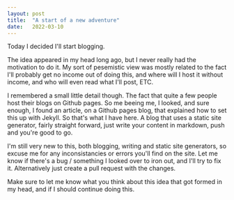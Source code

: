 ```yaml
---
layout: post
title:  "A start of a new adventure"
date:   2022-03-10
---
```

Today I decided I'll start blogging.

The idea appeared in my head long ago, but I never really had the motivation to do it. My sort of pesemistic view was
mostly related to the fact I'll probably get no income out of doing this, and where will I host it without income, and
who will even read what I'll post, ETC.

I remembered a small little detail though. The fact that quite a few people host their blogs on Github pages. So me
beeing me, I looked, and sure enough, I found an article, on a Github pages blog, that explained how to set this up with
Jekyll. So that's what I have here. A blog that uses a static site generator, fairly straight forward, just write your
content in markdown, push and you're good to go.

I'm still very new to this, both blogging, writing and static site generators, so excuse me for any inconsistancies or
errors you'll find on the site. Let me know if there's a bug / something I looked over to iron out, and I'll try to fix
it. Alternatively just create a pull request with the changes.

Make sure to let me know what you think about this idea that got formed in my head, and if I should continue doing this.
